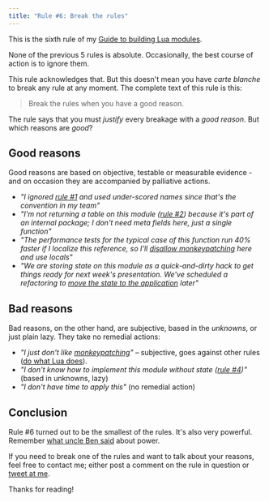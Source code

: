```yaml
---
title: "Rule #6: Break the rules"
---
```


This is the sixth rule of my [Guide to building Lua modules](/blog/2014/03/30/a-guide-to-building-lua-modules).

<!-- MORE -->

None of the previous 5 rules is absolute. Occasionally, the best course of action is to ignore them.

This rule acknowledges that. But this doesn't mean you have _carte blanche_ to break any rule at any moment. The complete text of this rule is this:

> Break the rules when you have a good reason.

The rule says that you must _justify_ every breakage with a _good reason_. But which reasons are _good_?

## Good reasons

Good reasons are based on objective, testable or measurable evidence - and on occasion they are accompanied by palliative actions.

* _"I ignored [rule #1](/blog/2014/03/30/rule-1-do-what-lua-does/#short-names-for-everything) and used under-scored names since that's the convention in my team"_
* _"I'm not returning a table on this module ([rule #2](/blog/2014/03/31/rule-2-return-a-local-table/)) because it's part of an internal package; I don't need meta fields here, just a single function"_
* _"The performance tests for the typical case of this function run 40% faster if I localize this reference, so I'll [disallow monkeypatching](/blog/2014/04/04/rule-3-allow-monkeypatching/#beware-of-locals) here and use locals"_
* _"We are storing state on this module as a quick-and-dirty hack to get things ready for next week's presentation. We've scheduled a refactoring to [move the state to the application](http://localhost:4567/blog/2014/04/11/rule-4-make-stateless-modules/#module-instances) later"_

## Bad reasons

Bad reasons, on the other hand, are subjective, based in the _unknowns_, or just plain lazy. They take no remedial actions:

* _"I just don't like [monkeypatching](2014/04/04/rule-3-allow-monkeypatching)"_ – subjective, goes against other rules ([do what Lua does](/blog/2014/03/30/rule-1-do-what-lua-does/)).
* _"I don't know how to implement this module without state ([rule #4](rule-4-make-stateless-modules))"_ (based in unknowns, lazy)
* _"I don't have time to apply this"_ (no remedial action)

## Conclusion

Rule #6 turned out to be the smallest of the rules. It's also very powerful. Remember [what uncle Ben said](/2014/04/04/rule-3-allow-monkeypatching/#spidermonkey) about power.

If you need to break one of the rules and want to talk about your reasons, feel free to contact me; either post a comment on the rule in question or [tweet at me](https://twitter.com/otikik).

Thanks for reading!




